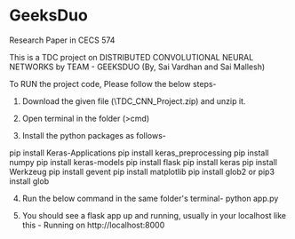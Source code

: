 # GeeksDuo
Research Paper in CECS 574

This is a TDC project on DISTRIBUTED CONVOLUTIONAL NEURAL NETWORKS by TEAM - GEEKSDUO (By, Sai Vardhan and Sai Mallesh)

To RUN the project code, Please follow the below steps-

1) Download the given file (\TDC_CNN_Project.zip) and unzip it.

2) Open terminal in the folder (>cmd)

3) Install the python packages as follows-

pip install Keras-Applications
pip install keras_preprocessing
pip install numpy
pip install keras-models
pip install flask
pip install keras
pip install Werkzeug
pip install gevent
pip install matplotlib
pip install glob2 or pip3 install glob

4) Run the below command in the same folder's terminal-
python app.py

5) You should see a flask app up and running, usually in your localhost like this - 
Running on http://localhost:8000
